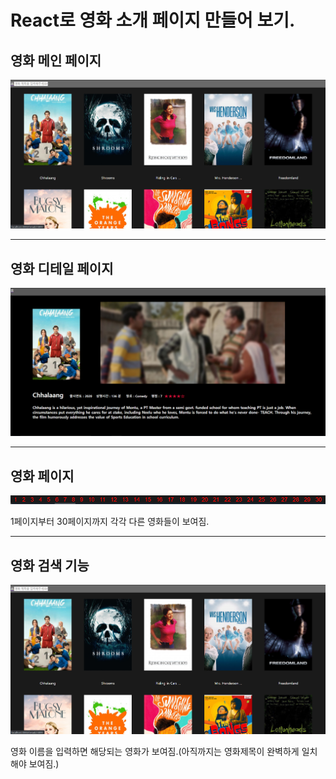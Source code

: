 # React로 영화 소개 페이지 만들어 보기.

## 영화 메인 페이지

<img src="./images/MovieMain.png">

---

## 영화 디테일 페이지

<img src="./images/MovieDetail.png">

---

## 영화 페이지

<img src="./images/MovieNumber.png">

1페이지부터 30페이지까지 각각 다른 영화들이 보여짐.

---

## 영화 검색 기능

<img src="./images/MovieMain.png">

영화 이름을 입력하면 해당되는 영화가 보여짐.(아직까지는 영화제목이 완벽하게 일치해야 보여짐.)
